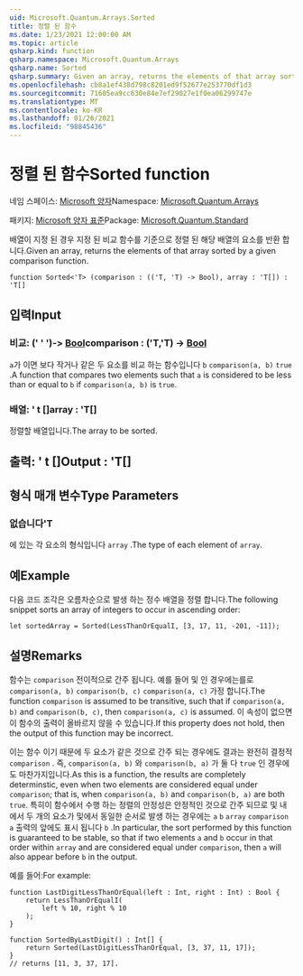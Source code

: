 ```yaml
---
uid: Microsoft.Quantum.Arrays.Sorted
title: 정렬 된 함수
ms.date: 1/23/2021 12:00:00 AM
ms.topic: article
qsharp.kind: function
qsharp.namespace: Microsoft.Quantum.Arrays
qsharp.name: Sorted
qsharp.summary: Given an array, returns the elements of that array sorted by a given comparison function.
ms.openlocfilehash: cb8a1ef438d798c8201ed9f52677e253770df1d3
ms.sourcegitcommit: 71605ea9cc630e84e7ef29027e1f0ea06299747e
ms.translationtype: MT
ms.contentlocale: ko-KR
ms.lasthandoff: 01/26/2021
ms.locfileid: "98845436"
---
```

# <a name="sorted-function"></a><span data-ttu-id="7c27b-102">정렬 된 함수</span><span class="sxs-lookup"><span data-stu-id="7c27b-102">Sorted function</span></span>

<span data-ttu-id="7c27b-103">네임 스페이스: [Microsoft 양자](xref:Microsoft.Quantum.Arrays)</span><span class="sxs-lookup"><span data-stu-id="7c27b-103">Namespace: [Microsoft.Quantum.Arrays](xref:Microsoft.Quantum.Arrays)</span></span>

<span data-ttu-id="7c27b-104">패키지: [Microsoft 양자 표준](https://nuget.org/packages/Microsoft.Quantum.Standard)</span><span class="sxs-lookup"><span data-stu-id="7c27b-104">Package: [Microsoft.Quantum.Standard](https://nuget.org/packages/Microsoft.Quantum.Standard)</span></span>


<span data-ttu-id="7c27b-105">배열이 지정 된 경우 지정 된 비교 함수를 기준으로 정렬 된 해당 배열의 요소를 반환 합니다.</span><span class="sxs-lookup"><span data-stu-id="7c27b-105">Given an array, returns the elements of that array sorted by a given comparison function.</span></span>

```qsharp
function Sorted<'T> (comparison : (('T, 'T) -> Bool), array : 'T[]) : 'T[]
```


## <a name="input"></a><span data-ttu-id="7c27b-106">입력</span><span class="sxs-lookup"><span data-stu-id="7c27b-106">Input</span></span>

### <a name="comparison--tt---bool"></a><span data-ttu-id="7c27b-107">비교: (' ' ')-> [Bool](xref:microsoft.quantum.lang-ref.bool)</span><span class="sxs-lookup"><span data-stu-id="7c27b-107">comparison : ('T,'T) -> [Bool](xref:microsoft.quantum.lang-ref.bool)</span></span>

<span data-ttu-id="7c27b-108">`a`가 이면 보다 작거나 같은 두 요소를 비교 하는 함수입니다 `b` `comparison(a, b)` `true` .</span><span class="sxs-lookup"><span data-stu-id="7c27b-108">A function that compares two elements such that `a` is considered to be less than or equal to `b` if `comparison(a, b)` is `true`.</span></span>


### <a name="array--t"></a><span data-ttu-id="7c27b-109">배열: ' t []</span><span class="sxs-lookup"><span data-stu-id="7c27b-109">array : 'T[]</span></span>

<span data-ttu-id="7c27b-110">정렬할 배열입니다.</span><span class="sxs-lookup"><span data-stu-id="7c27b-110">The array to be sorted.</span></span>



## <a name="output--t"></a><span data-ttu-id="7c27b-111">출력: ' t []</span><span class="sxs-lookup"><span data-stu-id="7c27b-111">Output : 'T[]</span></span>



## <a name="type-parameters"></a><span data-ttu-id="7c27b-112">형식 매개 변수</span><span class="sxs-lookup"><span data-stu-id="7c27b-112">Type Parameters</span></span>

### <a name="t"></a><span data-ttu-id="7c27b-113">없습니다</span><span class="sxs-lookup"><span data-stu-id="7c27b-113">'T</span></span>

<span data-ttu-id="7c27b-114">에 있는 각 요소의 형식입니다 `array` .</span><span class="sxs-lookup"><span data-stu-id="7c27b-114">The type of each element of `array`.</span></span>

## <a name="example"></a><span data-ttu-id="7c27b-115">예</span><span class="sxs-lookup"><span data-stu-id="7c27b-115">Example</span></span>

<span data-ttu-id="7c27b-116">다음 코드 조각은 오름차순으로 발생 하는 정수 배열을 정렬 합니다.</span><span class="sxs-lookup"><span data-stu-id="7c27b-116">The following snippet sorts an array of integers to occur in ascending order:</span></span>

```qsharp
let sortedArray = Sorted(LessThanOrEqualI, [3, 17, 11, -201, -11]);
```

## <a name="remarks"></a><span data-ttu-id="7c27b-117">설명</span><span class="sxs-lookup"><span data-stu-id="7c27b-117">Remarks</span></span>

<span data-ttu-id="7c27b-118">함수는 `comparison` 전이적으로 간주 됩니다. 예를 들어 및 인 경우에는를로 `comparison(a, b)` `comparison(b, c)` `comparison(a, c)` 가정 합니다.</span><span class="sxs-lookup"><span data-stu-id="7c27b-118">The function `comparison` is assumed to be transitive, such that if `comparison(a, b)` and `comparison(b, c)`, then `comparison(a, c)` is assumed.</span></span> <span data-ttu-id="7c27b-119">이 속성이 없으면이 함수의 출력이 올바르지 않을 수 있습니다.</span><span class="sxs-lookup"><span data-stu-id="7c27b-119">If this property does not hold, then the output of this function may be incorrect.</span></span>

<span data-ttu-id="7c27b-120">이는 함수 이기 때문에 두 요소가 같은 것으로 간주 되는 경우에도 결과는 완전히 결정적 `comparison` . 즉, `comparison(a, b)` 와 `comparison(b, a)` 가 둘 다 `true` 인 경우에도 마찬가지입니다.</span><span class="sxs-lookup"><span data-stu-id="7c27b-120">As this is a function, the results are completely determinstic, even when two elements are considered equal under `comparison`; that is, when `comparison(a, b)` and `comparison(b, a)` are both `true`.</span></span>
<span data-ttu-id="7c27b-121">특히이 함수에서 수행 하는 정렬의 안정성은 안정적인 것으로 간주 되므로 및 내에서 두 개의 요소가 및에서 동일한 순서로 발생 하는 경우에는 `a` `b` `array` `comparison` `a` 출력의 앞에도 표시 됩니다 `b` .</span><span class="sxs-lookup"><span data-stu-id="7c27b-121">In particular, the sort performed by this function is guaranteed to be stable, so that if two elements `a` and `b` occur in that order within `array` and are considered equal under `comparison`, then `a` will also appear before `b` in the output.</span></span>

<span data-ttu-id="7c27b-122">예를 들어:</span><span class="sxs-lookup"><span data-stu-id="7c27b-122">For example:</span></span>

```qsharp
function LastDigitLessThanOrEqual(left : Int, right : Int) : Bool {
    return LessThanOrEqualI(
        left % 10, right % 10
    );
}

function SortedByLastDigit() : Int[] {
    return Sorted(LastDigitLessThanOrEqual, [3, 37, 11, 17]);
}
// returns [11, 3, 37, 17].
```